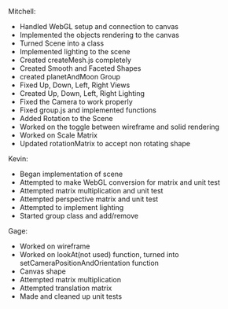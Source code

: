 Mitchell:
- Handled WebGL setup and connection to canvas
- Implemented the objects rendering to the canvas
- Turned Scene into a class
- Implemented lighting to the scene
- Created createMesh.js completely
- Created Smooth and Faceted Shapes
- created planetAndMoon Group
- Fixed Up, Down, Left, Right Views 
- Created Up, Down, Left, Right Lighting 
- Fixed the Camera to work properly
- Fixed group.js and implemented functions
- Added Rotation to the Scene
- Worked on the toggle between wireframe and solid rendering
- Worked on Scale Matrix
- Updated rotationMatrix to accept non rotating shape

Kevin:
- Began implementation of scene
- Attempted to make WebGL conversion for matrix and unit test
- Attempted matrix multiplication and unit test
- Attempted perspective matrix and unit test
- Attempted to implement lighting
- Started group class and add/remove

Gage:
- Worked on wireframe
- Worked on lookAt(not used) function, turned into setCameraPositionAndOrientation function
- Canvas shape
- Attempted matrix multiplication
- Attempted translation matrix
- Made and cleaned up unit tests
